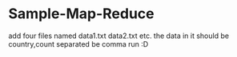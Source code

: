# Sample-Map-Reduce
 add four files named data1.txt data2.txt etc. 
 the data in it should be country,count separated be comma 
 run :D

